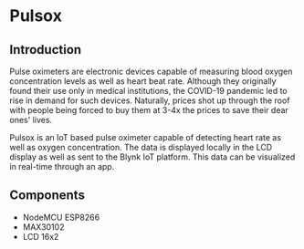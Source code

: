 # Pulsox

<h2>Introduction</h2>

<p> Pulse oximeters are electronic devices capable of measuring blood oxygen concentration levels as well as heart beat rate. Although they originally found their use only in medical institutions, the COVID-19 pandemic led to rise in demand for such devices. Naturally, prices shot up through the roof with people being forced to buy them at 3-4x the prices to save their dear ones' lives. </p>
<p> Pulsox is an IoT based pulse oximeter capable of detecting heart rate as well as oxygen concentration. The data is displayed locally in the LCD display as well as sent to the Blynk IoT platform. This data can be visualized in real-time through an app. 
  </p>
  
<h2>Components</h2>

<ul>
  <li>NodeMCU ESP8266</li>
  <li>MAX30102</li>
  <li>LCD 16x2</li>
  </ul>
